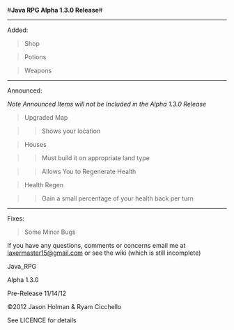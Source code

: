 #__Java RPG Alpha 1.3.0 Release__#
<hr>

Added:
> Shop

> Potions

> Weapons

<hr>

Announced:

*Note Announced Items will not be Included in the Alpha 1.3.0 Release*

>Upgraded Map

>>Shows your location

>Houses

>>Must build it on appropriate land type

>>Allows You to Regenerate Health

>Health Regen

>>Gain a small percentage of your health back per turn

<hr>

Fixes:

>Some Minor Bugs

If you have any questions, comments or concerns email me at laxermaster15@gmail.com or see the wiki (which is still incomplete)

Java_RPG

Alpha 1.3.0

Pre-Release 11/14/12

©2012 Jason Holman & Ryam Cicchello

See LICENCE for details
